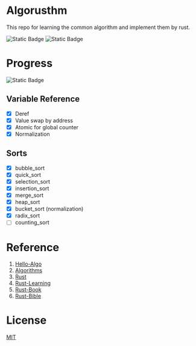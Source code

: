 # Algorusthm

This repo for learning the common algorithm and implement them by rust.

![Static Badge](https://img.shields.io/badge/Algorithm-%23006a4e?style=flat-square&logo=visual%20studio%20code&label=Rust&labelColor=%23a52a2a&link=https%3A%2F%2Fwww.hello-algo.com%2Fchapter_sorting%2F)
![Static Badge](https://img.shields.io/badge/Rust-brown?style=flat-square&logo=Rust)

# Progress

![Static Badge](https://img.shields.io/badge/Progress_%2540-blue?style=flat-square&logo=Progress)


## Variable Reference

- [x] Deref
- [x] Value swap by address
- [x] Atomic<Type> for global counter
- [x] Normalization

## Sorts

- [x] bubble_sort
- [x] quick_sort
- [x] selection_sort
- [x] insertion_sort
- [x] merge_sort
- [x] heap_sort
- [x] bucket_sort (normalization)
- [x] radix_sort
- [ ] counting_sort

# Reference

1. [Hello-Algo](https://www.hello-algo.com/chapter_sorting/)
2. [Algorithms](https://algs4.cs.princeton.edu/home/)
3. [Rust](https://www.rust-lang.org/)
4. [Rust-Learning](https://github.com/ctjhoa/rust-learning)
5. [Rust-Book](https://doc.rust-lang.org/book/)
6. [Rust-Bible](https://course.rs/about-book.html)

# License

[MIT](LICENSE)
